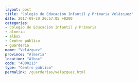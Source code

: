 ```yaml
---
layout: post
title: "Colegio de Educación Infantil y Primaria Velázquez"
date: 2017-09-20 20:57:05 +0200
categories:
- Colegio de Educación Infantil y Primaria
- almeria
- albox
- Centro público
- guarderia
name: "Velázquez"
province: "Almería"
location: "Albox"
code: "4000213"
type: "Centro público"
permalink: /guarderias/velazquez.html
---
```

